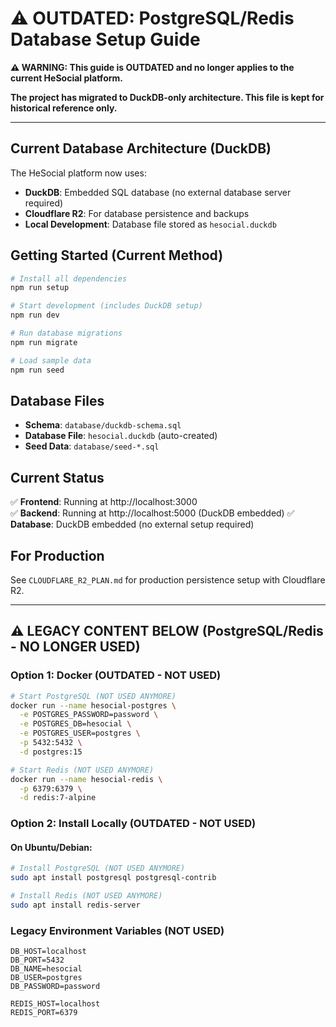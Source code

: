 # ⚠️ OUTDATED: PostgreSQL/Redis Database Setup Guide

**⚠️ WARNING: This guide is OUTDATED and no longer applies to the current HeSocial platform.**

**The project has migrated to DuckDB-only architecture. This file is kept for historical reference only.**

---

## Current Database Architecture (DuckDB)

The HeSocial platform now uses:
- **DuckDB**: Embedded SQL database (no external database server required)
- **Cloudflare R2**: For database persistence and backups
- **Local Development**: Database file stored as `hesocial.duckdb`

## Getting Started (Current Method)

```bash
# Install all dependencies
npm run setup

# Start development (includes DuckDB setup)
npm run dev

# Run database migrations
npm run migrate

# Load sample data
npm run seed
```

## Database Files

- **Schema**: `database/duckdb-schema.sql`
- **Database File**: `hesocial.duckdb` (auto-created)
- **Seed Data**: `database/seed-*.sql`

## Current Status
✅ **Frontend**: Running at http://localhost:3000  
✅ **Backend**: Running at http://localhost:5000 (DuckDB embedded)
✅ **Database**: DuckDB embedded (no external setup required)

## For Production

See `CLOUDFLARE_R2_PLAN.md` for production persistence setup with Cloudflare R2.

---

## ⚠️ LEGACY CONTENT BELOW (PostgreSQL/Redis - NO LONGER USED)

### Option 1: Docker (OUTDATED - NOT USED)

```bash
# Start PostgreSQL (NOT USED ANYMORE)
docker run --name hesocial-postgres \
  -e POSTGRES_PASSWORD=password \
  -e POSTGRES_DB=hesocial \
  -e POSTGRES_USER=postgres \
  -p 5432:5432 \
  -d postgres:15

# Start Redis (NOT USED ANYMORE)
docker run --name hesocial-redis \
  -p 6379:6379 \
  -d redis:7-alpine
```

### Option 2: Install Locally (OUTDATED - NOT USED)

#### On Ubuntu/Debian:
```bash
# Install PostgreSQL (NOT USED ANYMORE)
sudo apt install postgresql postgresql-contrib

# Install Redis (NOT USED ANYMORE)
sudo apt install redis-server
```

### Legacy Environment Variables (NOT USED)

```
DB_HOST=localhost
DB_PORT=5432
DB_NAME=hesocial
DB_USER=postgres
DB_PASSWORD=password

REDIS_HOST=localhost
REDIS_PORT=6379
```